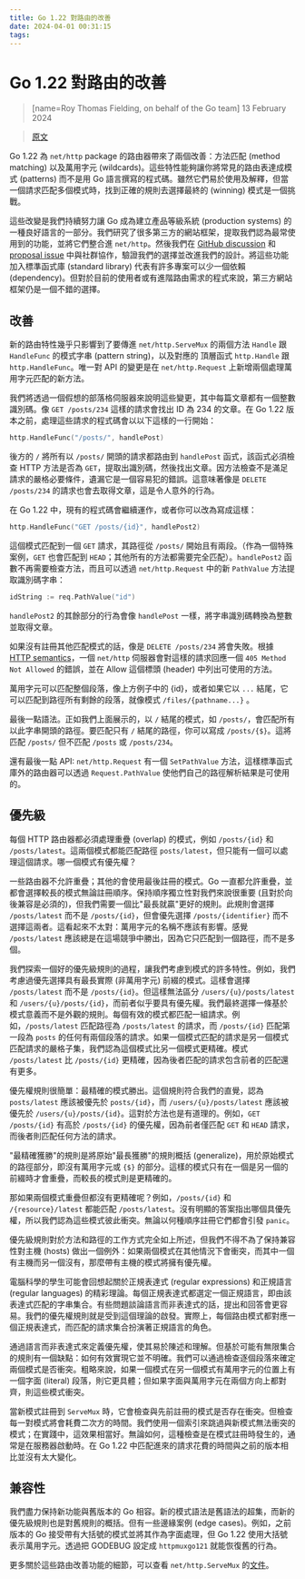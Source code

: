 ```yaml
---
title: Go 1.22 對路由的改善
date: 2024-04-01 00:31:15
tags:
---
```


# Go 1.22 對路由的改善

> [name=Roy Thomas Fielding, on behalf of the Go team] 13 February 2024

> [原文](https://go.dev/blog/routing-enhancements)

Go 1.22 為 `net/http` package 的路由器帶來了兩個改善：方法匹配 (method matching) 以及萬用字元 (wildcards)。這些特性能夠讓你將常見的路由表達成模式 (patterns) 而不是用 Go 語言撰寫的程式碼。雖然它們易於使用及解釋，但當一個請求匹配多個模式時，找到正確的規則去選擇最終的 (winning) 模式是一個挑戰。

這些改變是我們持續努力讓 Go 成為建立產品等級系統 (production systems) 的一種良好語言的一部分。我們研究了很多第三方的網站框架，提取我們認為最常使用到的功能，並將它們整合進 `net/http`。然後我們在 [GitHub discussion](https://github.com/golang/go/discussions/60227) 和 [proposal issue](https://go.dev/issue/61410) 中與社群協作，驗證我們的選擇並改進我們的設計。將這些功能加入標準函式庫 (standard library) 代表有許多專案可以少一個依賴 (dependency)。但對於目前的使用者或有進階路由需求的程式來說，第三方網站框架仍是一個不錯的選擇。

## 改善

新的路由特性幾乎只影響到了要傳進 `net/http.ServeMux` 的兩個方法 `Handle` 跟 `HandleFunc` 的模式字串 (pattern string)，以及對應的 頂層函式 `http.Handle` 跟 `http.HandleFunc`。唯一對 API 的變更是在 `net/http.Request` 上新增兩個處理萬用字元匹配的新方法。

我們將透過一個假想的部落格伺服器來說明這些變更，其中每篇文章都有一個整數識別碼。像 `GET /posts/234` 這樣的請求會找出 ID 為 234 的文章。在 Go 1.22 版本之前，處理這些請求的程式碼會以以下這樣的一行開始：

```go
http.HandleFunc("/posts/", handlePost)
```

後方的 `/` 將所有以 `/posts/` 開頭的請求都路由到 `handlePost` 函式，該函式必須檢查 HTTP 方法是否為 `GET`，提取出識別碼，然後找出文章。因方法檢查不是滿足請求的嚴格必要條件，遺漏它是一個容易犯的錯誤。這意味著像是 `DELETE /posts/234` 的請求也會去取得文章，這是令人意外的行為。

在 Go 1.22 中，現有的程式碼會繼續運作，或者你可以改為寫成這樣：

```go
http.HandleFunc("GET /posts/{id}", handlePost2)
```

這個模式匹配到一個 `GET` 請求，其路徑從 `/posts/` 開始且有兩段。（作為一個特殊案例，`GET` 也會匹配到 `HEAD`；其他所有的方法都需要完全匹配）。`handlePost2` 函數不再需要檢查方法，而且可以透過 `net/http.Request` 中的新 `PathValue` 方法提取識別碼字串：

```go
idString := req.PathValue("id")
```

`handlePost2` 的其餘部分的行為會像 `handlePost` 一樣，將字串識別碼轉換為整數並取得文章。

如果沒有註冊其他匹配模式的話，像是 `DELETE /posts/234` 將會失敗。根據 [HTTP semantics](https://httpwg.org/specs/rfc9110.html#status.405)，一個 `net/http` 伺服器會對這樣的請求回應一個 `405 Method Not Allowed` 的錯誤，並在 Allow 這個標頭 (header) 中列出可使用的方法。

萬用字元可以匹配整個段落，像上方例子中的 {id}，或者如果它以 `...` 結尾，它可以匹配到路徑所有剩餘的段落，就像模式 `/files/{pathname...}` 。

最後一點語法。正如我們上面展示的，以 `/` 結尾的模式，如 `/posts/`，會匹配所有以此字串開頭的路徑。要匹配只有 `/` 結尾的路徑，你可以寫成 `/posts/{$}`。這將匹配 `/posts/` 但不匹配 `/posts` 或 `/posts/234`。

還有最後一點 API: `net/http.Request` 有一個 `SetPathValue` 方法，這樣標準函式庫外的路由器可以透過 `Request.PathValue` 使他們自己的路徑解析結果是可使用的。

## 優先級

每個 HTTP 路由器都必須處理重疊 (overlap) 的模式，例如 `/posts/{id}` 和 `/posts/latest`。這兩個模式都能匹配路徑 `posts/latest`，但只能有一個可以處理這個請求。哪一個模式有優先權？

一些路由器不允許重疊；其他的會使用最後註冊的模式。Go 一直都允許重疊，並都會選擇較長的模式無論註冊順序。保持順序獨立性對我們來說很重要 (且對於向後兼容是必須的)，但我們需要一個比"最長就贏"更好的規則。此規則會選擇 `/posts/latest` 而不是 `/posts/{id}`，但會優先選擇 `/posts/{identifier}` 而不選擇這兩者。這看起來不太對：萬用字元的名稱不應該有影響。感覺 `/posts/latest` 應該總是在這場競爭中勝出，因為它只匹配到一個路徑，而不是多個。

我們探索一個好的優先級規則的過程，讓我們考慮到模式的許多特性。例如，我們考慮過優先選擇具有最長實際 (非萬用字元) 前綴的模式。這樣會選擇 `/posts/latest` 而不是 `/posts/{id}`。但這樣無法區分 `/users/{u}/posts/latest` 和 `/users/{u}/posts/{id}`，而前者似乎要具有優先權。我們最終選擇一條基於模式意義而不是外觀的規則。每個有效的模式都匹配一組請求。例如，`/posts/latest` 匹配路徑為 `/posts/latest` 的請求，而 `/posts/{id}` 匹配第一段為 `posts` 的任何有兩個段落的請求。如果一個模式匹配的請求是另一個模式匹配請求的嚴格子集，我們認為這個模式比另一個模式更精確。模式 `/posts/latest` 比 `/posts/{id}` 更精確，因為後者匹配的請求包含前者的匹配還有更多。

優先權規則很簡單：最精確的模式勝出。這個規則符合我們的直覺，認為 `posts/latest` 應該被優先於 `posts/{id}`，而 `/users/{u}/posts/latest` 應該被優先於 `/users/{u}/posts/{id}`。這對於方法也是有道理的。例如，`GET /posts/{id}` 有高於 `/posts/{id}` 的優先權，因為前者僅匹配 `GET` 和 `HEAD` 請求，而後者則匹配任何方法的請求。

"最精確獲勝"的規則是將原始"最長獲勝"的規則概括 (generalize)，用於原始模式的路徑部分，即沒有萬用字元或 `{$}` 的部分。這樣的模式只有在一個是另一個的前綴時才會重疊，而較長的模式則是更精確的。

那如果兩個模式重疊但都沒有更精確呢？例如，`/posts/{id}` 和 `/{resource}/latest` 都能匹配 `/posts/latest`。沒有明顯的答案指出哪個具優先權，所以我們認為這些模式彼此衝突。無論以何種順序註冊它們都會引發 `panic`。

優先級規則對於方法和路徑的工作方式完全如上所述，但我們不得不為了保持兼容性對主機 (hosts) 做出一個例外：如果兩個模式在其他情況下會衝突，而其中一個有主機而另一個沒有，那麼帶有主機的模式將擁有優先權。

電腦科學的學生可能會回想起關於正規表達式 (regular expressions) 和正規語言 (regular languages) 的精彩理論。每個正規表達式都選定一個正規語言，即由該表達式匹配的字串集合。有些問題談論語言而非表達式的話，提出和回答會更容易。我們的優先權規則就是受到這個理論的啟發。實際上，每個路由模式都對應一個正規表達式，而匹配的請求集合扮演著正規語言的角色。

通過語言而非表達式來定義優先權，使其易於陳述和理解。但基於可能有無限集合的規則有一個缺點：如何有效實現它並不明確。我們可以通過檢查逐個段落來確定兩個模式是否衝突。粗略來說，如果一個模式在另一個模式有萬用字元的位置上有一個字面 (literal) 段落，則它更具體；但如果字面與萬用字元在兩個方向上都對齊，則這些模式衝突。

當新模式註冊到 `ServeMux` 時，它會檢查與先前註冊的模式是否存在衝突。但檢查每一對模式將會耗費二次方的時間。我們使用一個索引來跳過與新模式無法衝突的模式；在實踐中，這效果相當好。無論如何，這種檢查是在模式註冊時發生的，通常是在服務器啟動時。在 Go 1.22 中匹配進來的請求花費的時間與之前的版本相比並沒有太大變化。

## 兼容性

我們盡力保持新功能與舊版本的 Go 相容。新的模式語法是舊語法的超集，而新的優先級規則也是對舊規則的概括。但有一些邊緣案例 (edge cases)。例如，之前版本的 Go 接受帶有大括號的模式並將其作為字面處理，但 Go 1.22 使用大括號表示萬用字元。透過把 GODEBUG 設定成 `httpmuxgo121` 就能恢復舊的行為。

更多關於這些路由改善功能的細節，可以查看 `net/http.ServeMux` 的[文件](https://go.dev/pkg/net/http#ServeMux)。
